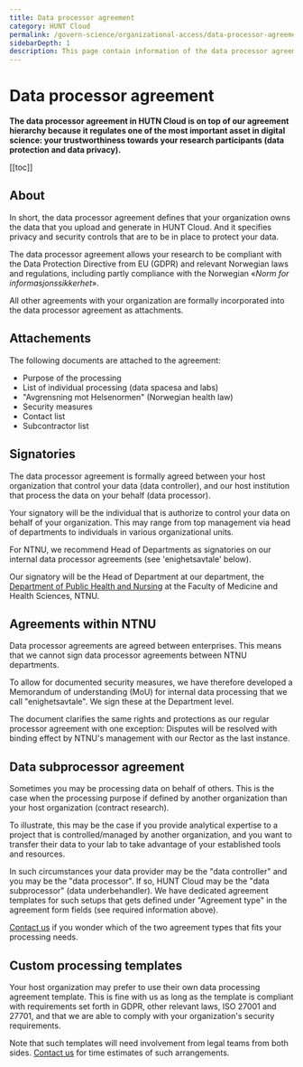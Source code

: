 ```yaml
---
title: Data processor agreement
category: HUNT Cloud
permalink: /govern-science/organizational-access/data-processor-agreement
sidebarDepth: 1
description: This page contain information of the data processor agreement between your organization and HUNT Cloud.
---
```


# Data processor agreement

**The data processor agreement in HUTN Cloud is on top of our agreement hierarchy because it regulates one of the most important asset in digital science: your trustworthiness towards your research participants (data protection and data privacy).**

[[toc]]

## About

In short, the data processor agreement defines that your organization owns the data that you upload and generate in HUNT Cloud. And it specifies privacy and security controls that are to be in place to protect your data. 

The data processor agreement allows your research to be compliant with the Data Protection Directive from EU (GDPR) and relevant Norwegian laws and regulations, including partly compliance with the Norwegian «*Norm for informasjonssikkerhet*».

All other agreements with your organization are  formally incorporated into the data processor agreement as attachments. 

## Attachements

The following documents are attached to the agreement:

- Purpose of the processing
- List of individual processing (data spacesa and labs)
- "Avgrensning mot Helsenormen" (Norwegian health law) 
- Security measures
- Contact list
- Subcontractor list

## Signatories

The data processor agreement is formally agreed between your host organization that control your data (data controller), and our host institution that process the data on your behalf (data processor). 

Your signatory will be the individual that is authorize to control your data on behalf of your organization. This may range from top management via head of departments to individuals in various organizational units. 

For NTNU, we recommend Head of Departments as signatories on our internal data processor agreements (see 'enighetsavtale' below).

Our signatory will be the Head of Department at our department, the [Department of Public Health and Nursing](https://www.ntnu.edu/ism/contact) at the Faculty of Medicine and Health Sciences, NTNU. 

## Agreements within NTNU

Data processor agreements are agreed between enterprises. This means that we cannot sign data processor agreements between NTNU departments. 

To allow for documented security measures, we have therefore developed a Memorandum of understanding (MoU) for internal data processing that we call "enighetsavtale". We sign these at the Department level. 

The document clarifies the same rights and protections as our regular processor agreement with one exception: Disputes will be resolved with binding effect by NTNU's management with our Rector as the last instance.

## Data subprocessor agreement

Sometimes you may be processing data on behalf of others. This is the case when the processing purpose if defined by another organization than your host organization (contract research). 

To illustrate, this may be the case if you provide analytical expertise to a project that is controlled/managed by another organization, and you want to transfer their data to your lab to take advantage of your established tools and resources.

In such circumstances your data provider may be the "data controller" and you may be the "data processor". If so, HUNT Cloud may be the "data subprocessor" (data underbehandler). We have dedicated agreement templates for such setups that gets defined under "Agreement type" in the agreement form fields (see required information above). 

[Contact us](/contact) if you wonder which of the two agreement types that fits your processing needs.

## Custom processing templates

Your host organization may prefer to use their own data processing agreement template. This is fine with us as long as the template is compliant with requirements set forth in GDPR, other relevant laws, ISO 27001 and 27701, and that we are able to comply with your organization's security requirements. 

Note that such templates will need involvement from legal teams from both sides. [Contact us](/contact) for time estimates of such arrangements.






